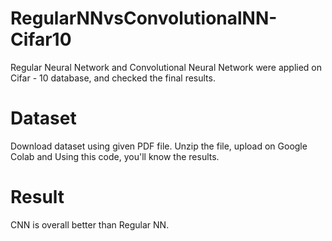 # RegularNNvsConvolutionalNN-Cifar10
Regular Neural Network and Convolutional Neural Network were applied on Cifar - 10 database, and checked the final results.

# Dataset
Download dataset using given PDF file. Unzip the file, upload on Google Colab and Using this code, you'll know the results.

# Result
CNN is overall better than Regular NN.
